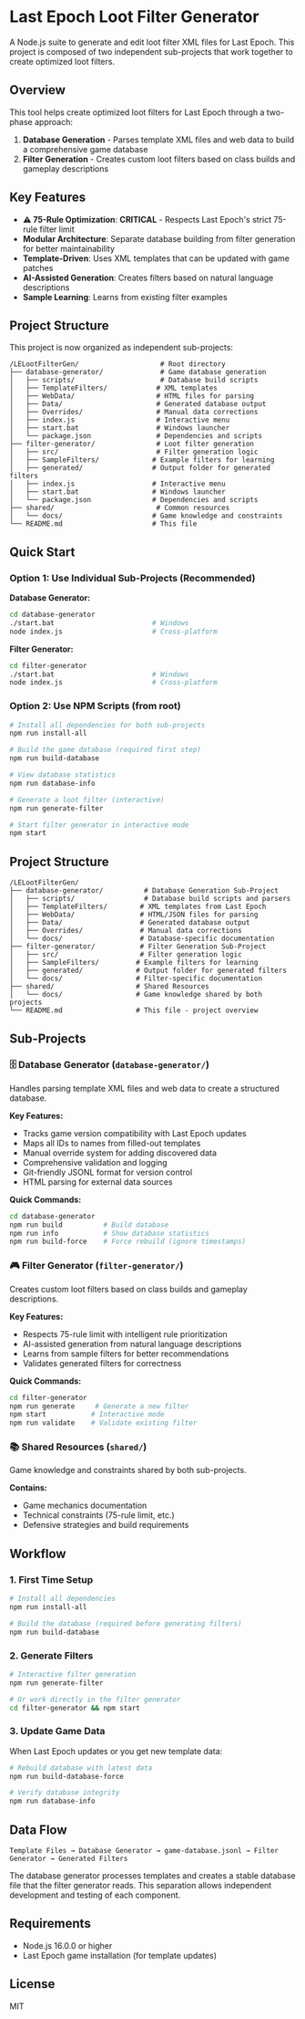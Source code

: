 # Last Epoch Loot Filter Generator

A Node.js suite to generate and edit loot filter XML files for Last Epoch. This project is composed of two independent sub-projects that work together to create optimized loot filters.

## Overview

This tool helps create optimized loot filters for Last Epoch through a two-phase approach:

1. **Database Generation** - Parses template XML files and web data to build a comprehensive game database
2. **Filter Generation** - Creates custom loot filters based on class builds and gameplay descriptions

## Key Features

- **⚠️ 75-Rule Optimization**: **CRITICAL** - Respects Last Epoch's strict 75-rule filter limit
- **Modular Architecture**: Separate database building from filter generation for better maintainability
- **Template-Driven**: Uses XML templates that can be updated with game patches  
- **AI-Assisted Generation**: Creates filters based on natural language descriptions
- **Sample Learning**: Learns from existing filter examples

## Project Structure

This project is now organized as independent sub-projects:

```
/LELootFilterGen/                    # Root directory
├── database-generator/              # Game database generation
│   ├── scripts/                     # Database build scripts
│   ├── TemplateFilters/            # XML templates
│   ├── WebData/                    # HTML files for parsing
│   ├── Data/                       # Generated database output
│   ├── Overrides/                  # Manual data corrections
│   ├── index.js                    # Interactive menu
│   ├── start.bat                   # Windows launcher
│   └── package.json                # Dependencies and scripts
├── filter-generator/               # Loot filter generation  
│   ├── src/                        # Filter generation logic
│   ├── SampleFilters/             # Example filters for learning
│   ├── generated/                 # Output folder for generated filters
│   ├── index.js                   # Interactive menu
│   ├── start.bat                  # Windows launcher
│   └── package.json               # Dependencies and scripts
├── shared/                         # Common resources
│   └── docs/                      # Game knowledge and constraints
└── README.md                      # This file
```

## Quick Start

### Option 1: Use Individual Sub-Projects (Recommended)

**Database Generator:**
```bash
cd database-generator
./start.bat                        # Windows
node index.js                      # Cross-platform
```

**Filter Generator:**
```bash
cd filter-generator  
./start.bat                        # Windows
node index.js                      # Cross-platform
```

### Option 2: Use NPM Scripts (from root)

```bash
# Install all dependencies for both sub-projects
npm run install-all

# Build the game database (required first step)
npm run build-database

# View database statistics
npm run database-info

# Generate a loot filter (interactive)
npm run generate-filter

# Start filter generator in interactive mode
npm start
```

## Project Structure

```
/LELootFilterGen/
├── database-generator/          # Database Generation Sub-Project
│   ├── scripts/                 # Database build scripts and parsers
│   ├── TemplateFilters/        # XML templates from Last Epoch
│   ├── WebData/                # HTML/JSON files for parsing
│   ├── Data/                   # Generated database output
│   ├── Overrides/              # Manual data corrections
│   └── docs/                   # Database-specific documentation
├── filter-generator/           # Filter Generation Sub-Project  
│   ├── src/                    # Filter generation logic
│   ├── SampleFilters/         # Example filters for learning
│   ├── generated/             # Output folder for generated filters
│   └── docs/                  # Filter-specific documentation
├── shared/                    # Shared Resources
│   └── docs/                  # Game knowledge shared by both projects
└── README.md                  # This file - project overview
```

## Sub-Projects

### 🗄️ Database Generator (`database-generator/`)

Handles parsing template XML files and web data to create a structured database.

**Key Features:**
- Tracks game version compatibility with Last Epoch updates
- Maps all IDs to names from filled-out templates  
- Manual override system for adding discovered data
- Comprehensive validation and logging
- Git-friendly JSONL format for version control
- HTML parsing for external data sources

**Quick Commands:**
```bash
cd database-generator
npm run build          # Build database
npm run info           # Show database statistics
npm run build-force    # Force rebuild (ignore timestamps)
```

### 🎮 Filter Generator (`filter-generator/`)

Creates custom loot filters based on class builds and gameplay descriptions.

**Key Features:**
- Respects 75-rule limit with intelligent rule prioritization
- AI-assisted generation from natural language descriptions
- Learns from sample filters for better recommendations
- Validates generated filters for correctness

**Quick Commands:**
```bash
cd filter-generator  
npm run generate     # Generate a new filter
npm start           # Interactive mode
npm run validate    # Validate existing filter
```

### 📚 Shared Resources (`shared/`)

Game knowledge and constraints shared by both sub-projects.

**Contains:**
- Game mechanics documentation
- Technical constraints (75-rule limit, etc.)
- Defensive strategies and build requirements

## Workflow

### 1. First Time Setup
```bash
# Install all dependencies
npm run install-all

# Build the database (required before generating filters)
npm run build-database
```

### 2. Generate Filters
```bash
# Interactive filter generation
npm run generate-filter

# Or work directly in the filter generator
cd filter-generator && npm start
```

### 3. Update Game Data
When Last Epoch updates or you get new template data:
```bash
# Rebuild database with latest data
npm run build-database-force

# Verify database integrity  
npm run database-info
```

## Data Flow

```
Template Files → Database Generator → game-database.jsonl → Filter Generator → Generated Filters
```

The database generator processes templates and creates a stable database file that the filter generator reads. This separation allows independent development and testing of each component.

## Requirements

- Node.js 16.0.0 or higher
- Last Epoch game installation (for template updates)

## License

MIT